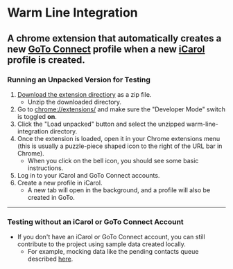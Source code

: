 # Warm Line Integration
## A chrome extension that automatically creates a new [GoTo Connect](https://app.goto.com/) profile when a new [iCarol](https://na0.icarol.com/) profile is created.

### Running an Unpacked Version for Testing
1. [Download the extension directiory](https://github.com/lmegviar/warm-line-integration#:~:text=with%20GitHub%20Desktop-,Download%20ZIP) as a zip file.
   - Unzip the downloaded directory.
3. Go to [chrome://extensions/](chrome://extensions/) and make sure the "Developer Mode" switch is toggled **on**.
4. Click the "Load unpacked" button and select the unzipped warm-line-integration directory.
5. Once the extension is loaded, open it in your Chrome extensions menu (this is usually a puzzle-piece shaped icon to the right of the URL bar in Chrome).
   - When you click on the bell icon, you should see some basic instructions.
6. Log in to your iCarol and GoTo Connect accounts.
7. Create a new profile in iCarol.
   - A new tab will open in the background, and a profile will also be created in GoTo.
---
### Testing without an iCarol or GoTo Connect Account
- If you don't have an iCarol or GoTo Connect account, you can still contribute to the project using sample data created locally.
  - For example, mocking data like the pending contacts queue described [here](https://github.com/lmegviar/warm-line-integration/blob/b882f378e7a20f0c36f7fe103201f29c07bb6a4f/service-worker.js#L12).
